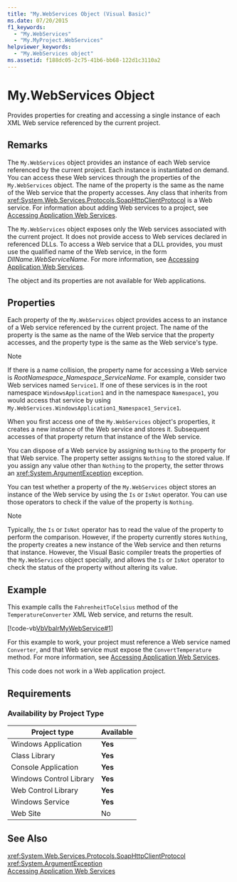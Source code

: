 ```yaml
---
title: "My.WebServices Object (Visual Basic)"
ms.date: 07/20/2015
f1_keywords: 
  - "My.WebServices"
  - "My.MyProject.WebServices"
helpviewer_keywords: 
  - "My.WebServices object"
ms.assetid: f188dc05-2c75-41b6-bb68-122d1c3110a2
---
```

# My.WebServices Object
Provides properties for creating and accessing a single instance of each XML Web service referenced by the current project.  
  
## Remarks  
 The `My.WebServices` object provides an instance of each Web service referenced by the current project. Each instance is instantiated on demand. You can access these Web services through the properties of the `My.WebServices` object. The name of the property is the same as the name of the Web service that the property accesses. Any class that inherits from <xref:System.Web.Services.Protocols.SoapHttpClientProtocol> is a Web service. For information about adding Web services to a project, see [Accessing Application Web Services](../../../visual-basic/developing-apps/programming/accessing-application-web-services.md).  
  
 The `My.WebServices` object exposes only the Web services associated with the current project. It does not provide access to Web services declared in referenced DLLs. To access a Web service that a DLL provides, you must use the qualified name of the Web service, in the form *DllName*.*WebServiceName*. For more information, see [Accessing Application Web Services](../../../visual-basic/developing-apps/programming/accessing-application-web-services.md).  
  
 The object and its properties are not available for Web applications.  
  
## Properties  
 Each property of the `My.WebServices` object provides access to an instance of a Web service referenced by the current project. The name of the property is the same as the name of the Web service that the property accesses, and the property type is the same as the Web service's type.  
  
> [!NOTE]
>  If there is a name collision, the property name for accessing a Web service is *RootNamespace*_*Namespace*\_*ServiceName*. For example, consider two Web services named `Service1`. If one of these services is in the root namespace `WindowsApplication1` and in the namespace `Namespace1`, you would access that service by using `My.WebServices.WindowsApplication1_Namespace1_Service1`.  
  
 When you first access one of the `My.WebServices` object's properties, it creates a new instance of the Web service and stores it. Subsequent accesses of that property return that instance of the Web service.  
  
 You can dispose of a Web service by assigning `Nothing` to the property for that Web service. The property setter assigns `Nothing` to the stored value. If you assign any value other than `Nothing` to the property, the setter throws an <xref:System.ArgumentException> exception.  
  
 You can test whether a property of the `My.WebServices` object stores an instance of the Web service by using the `Is` or `IsNot` operator. You can use those operators to check if the value of the property is `Nothing`.  
  
> [!NOTE]
>  Typically, the `Is` or `IsNot` operator has to read the value of the property to perform the comparison. However, if the property currently stores `Nothing`, the property creates a new instance of the Web service and then returns that instance. However, the Visual Basic compiler treats the properties of the `My.WebServices` object specially, and allows the `Is` or `IsNot` operator to check the status of the property without altering its value.  
  
## Example  
 This example calls the `FahrenheitToCelsius` method of the `TemperatureConverter` XML Web service, and returns the result.  
  
 [!code-vb[VbVbalrMyWebService#1](../../../visual-basic/language-reference/objects/codesnippet/VisualBasic/my-webservices-object_1.vb)]  
  
 For this example to work, your project must reference a Web service named `Converter`, and that Web service must expose the `ConvertTemperature` method. For more information, see [Accessing Application Web Services](../../../visual-basic/developing-apps/programming/accessing-application-web-services.md).  
  
 This code does not work in a Web application project.  
  
## Requirements  
  
### Availability by Project Type  
  
|Project type|Available|  
|---|---|  
|Windows Application|**Yes**|  
|Class Library|**Yes**|  
|Console Application|**Yes**|  
|Windows Control Library|**Yes**|  
|Web Control Library|**Yes**|  
|Windows Service|**Yes**|  
|Web Site|No|  
  
## See Also  
 <xref:System.Web.Services.Protocols.SoapHttpClientProtocol>  
 <xref:System.ArgumentException>  
 [Accessing Application Web Services](../../../visual-basic/developing-apps/programming/accessing-application-web-services.md)
